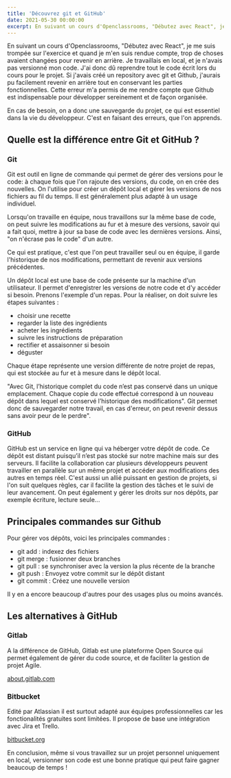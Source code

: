 ```yaml
---
title: 'Découvrez git et GitHub'
date: 2021-05-30 00:00:00
excerpt: En suivant un cours d'Openclassrooms, "Débutez avec React", je me suis trompée sur l'exercice et quand je m'en suis rendue compte, trop de choses avaient changées pour revenir en arrière. Je travaillais en local, et je n'avais pas versionné mon code...
---
```


En suivant un cours d'Openclassrooms, "Débutez avec React", je me suis trompée sur l'exercice et quand je m'en suis rendue compte, trop de choses avaient changées pour revenir en arrière. Je travaillais en local, et je n'avais pas versionné mon code. J'ai donc dû reprendre tout le code écrit lors du cours pour le projet. Si j'avais créé un repository avec git et Github, j'aurais pu facilement revenir en arrière tout en conservant les parties fonctionnelles. Cette erreur m'a permis de me rendre compte que Github est indispensable pour développer sereinement et de façon organisée.

En cas de besoin, on a donc une sauvegarde du projet, ce qui est essentiel dans la vie du développeur. C'est en faisant des erreurs, que l'on apprends.

## Quelle est la différence entre Git et GitHub ?

### Git

Git est outil en ligne de commande qui permet de gérer des versions pour le code: à chaque fois que l'on rajoute des versions, du code, on en crée des nouvelles. On l'utilise pour créer un dépôt local et gérer les versions de nos fichiers au fil du temps. Il est généralement plus adapté à un usage individuel.

Lorsqu'on travaille en équipe, nous travaillons sur la même base de code, on peut suivre les modifications au fur et à mesure des versions, savoir qui a fait quoi, mettre à jour sa base de code avec les dernières versions. Ainsi, "on n'écrase pas le code" d'un autre.

Ce qui est pratique, c'est que l'on peut travailler seul ou en équipe, il garde l'historique de nos modifications, permettant de revenir aux versions précédentes.

Un dépôt local est une base de code présente sur la machine d'un utilisateur. Il permet d'enregistrer les versions de notre code et d'y accéder si besoin. Prenons l'exemple d'un repas. Pour la réaliser, on doit suivre les étapes suivantes :

- choisir une recette
- regarder la liste des ingrédients
- acheter les ingrédients
- suivre les instructions de préparation
- rectifier et assaisonner si besoin
- déguster

Chaque étape représente une version différente de notre projet de repas, qui est stockée au fur et à mesure dans le dépôt local.

"Avec Git, l’historique complet du code n’est pas conservé dans un unique emplacement. Chaque copie du code effectué correspond à un nouveau dépôt dans lequel est conservé l’historique des modifications".
Git permet donc de sauvegarder notre travail, en cas d'erreur, on peut revenir dessus sans avoir peur de le perdre".

### GitHub

GitHub est un service en ligne qui va héberger votre dépôt de code. Ce dépôt est distant puisqu’il n’est pas stocké sur notre machine mais sur des serveurs. Il facilite la collaboration car plusieurs développeurs peuvent travailler en parallèle sur un même projet et accéder aux modifications des autres en temps réel. C'est aussi un allié puissant en gestion de projets, si l'on suit quelques règles, car il facilite la gestion des tâches et le suivi de leur avancement. On peut également y gérer les droits sur nos dépôts, par exemple écriture, lecture seule...

## Principales commandes sur Github

Pour gérer vos dépôts, voici les principales commandes :

- git add : indexez des fichiers
- git merge : fusionner deux branches
- git pull : se synchroniser avec la version la plus récente de la branche
- git push : Envoyez votre commit sur le dépôt distant
- git commit : Créez une nouvelle version

Il y en a encore beaucoup d'autres pour des usages plus ou moins avancés.

## Les alternatives à GitHub

### Gitlab

A la différence de GitHub, Gitlab est une plateforme Open Source qui permet également de gérer du code source, et de faciliter la gestion de projet Agile.

[about.gitlab.com](https://about.gitlab.com/fr-fr/)

### Bitbucket

Edité par Atlassian il est surtout adapté aux équipes professionnelles car les fonctionalités gratuites sont limitées. Il propose de base une intégration avec Jira et Trello.

[bitbucket.org](https://bitbucket.org/)

En conclusion, même si vous travaillez sur un projet personnel uniquement en local, versionner son code est une bonne pratique qui peut faire gagner beaucoup de temps !
